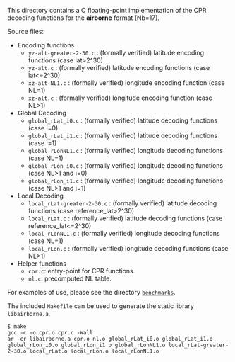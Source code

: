 This directory contains a C floating-point implementation of the CPR decoding functions for the **airborne** format (Nb=17).

Source files:
* Encoding functions
    * `yz-alt-greater-2-30.c` : (formally verified) latitude encoding functions (case lat>2^30)
    * `yz-alt.c` : (formally verified) latitude encoding functions (case lat<=2^30)
    * `xz-alt-NL1.c` : (formally verified) longitude encoding function (case NL=1)
    * `xz-alt.c` : (formally verified) longitude encoding function (case NL>1)
* Global Decoding    
    * `global_rLat_i0.c` : (formally verified) latitude decoding functions (case i=0)
    * `global_rLat_i1.c` : (formally verified) latitude decoding functions (case i=1)
    * `global_rLonNL1.c` : (formally verified) longitude decoding functions (case NL=1)
    * `global_rLon_i0.c` : (formally verified) longitude decoding functions (case NL>1 and i=0)
    * `global_rLon_i1.c` : (formally verified) longitude decoding functions (case NL>1 and i=1)
* Local Decoding
    * `local_rLat-greater-2-30.c` : (formally verified) latitude decoding functions (case reference_lat>2^30)
    * `local_rLat.c` : (formally verified) latitude decoding functions (case reference_lat<=2^30)
    * `local_rLonNL1.c` : (formally verified) longitude decoding functions (case NL=1)
    * `local_rLon.c` : (formally verified) longitude decoding functions (case NL>1)
* Helper functions
    * `cpr.c`: entry-point for CPR functions.
    * `nl.c`: precomputed NL table.

For examples of use, please see the directory [`benchmarks`](benchmarks).

The included `Makefile` can be used to generate the static library `libairborne.a`.

```shell
$ make
gcc -c -o cpr.o cpr.c -Wall
ar -cr libairborne.a cpr.o nl.o global_rLat_i0.o global_rLat_i1.o global_rLon_i0.o global_rLon_i1.o global_rLonNL1.o local_rLat-greater-2-30.o local_rLat.o local_rLon.o local_rLonNL1.o
```
